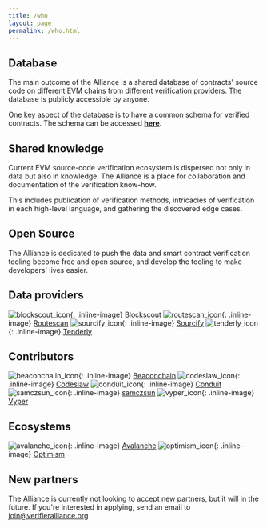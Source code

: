 ```yaml
---
title: /who
layout: page
permalink: /who.html
---
```


## Database

The main outcome of the Alliance is a shared database of contracts' source code on different EVM chains from different verification providers. The database is publicly accessible by anyone. 

One key aspect of the database is to have a common schema for verified contracts. The schema can be accessed [**here**](/how.html).

## Shared knowledge

Current EVM source-code verification ecosystem is dispersed not only in data but also in knowledge. The Alliance is a place for collaboration and documentation of the verification know-how.

This includes publication of verification methods, intricacies of verification in each high-level language, and gathering the discovered edge cases.

## Open Source

The Alliance is dedicated to push the data and smart contract verification tooling become free and open source, and develop the tooling to make developers' lives easier.

## Data providers

![blockscout_icon](/assets/icons/blockscout.svg){: .inline-image} [Blockscout](https://blockscout.com)
![routescan_icon](/assets/icons/routescan.svg){: .inline-image} [Routescan](https://routescan.io)
![sourcify_icon](/assets/icons/sourcify.svg){: .inline-image} [Sourcify](https://sourcify.dev)
![tenderly_icon](/assets/icons/tenderly.png){: .inline-image} [Tenderly](https://tenderly.co)

## Contributors 

![beaconcha.in_icon](/assets/icons/beaconcha.in.jpg){: .inline-image} [Beaconchain](https://beaconcha.in)
![codeslaw_icon](/assets/icons/codeslaw.svg){: .inline-image} [Codeslaw](https://www.codeslaw.app/)
![conduit_icon](/assets/icons/conduit.svg){: .inline-image} [Conduit](https://conduit.xyz)
![samczsun_icon](/assets/icons/samczsun.jpg){: .inline-image} [samczsun](https://twitter.com/samczsun)
![vyper_icon](/assets/icons/vyper.svg){: .inline-image} [Vyper](https://docs.vyperlang.org/)

## Ecosystems

![avalanche_icon](/assets/icons/avalanche.svg){: .inline-image} [Avalanche](https://avax.network)
![optimism_icon](/assets/icons/optimism.svg){: .inline-image} [Optimism](https://optimism.io)

## New partners
The Alliance is currently not looking to accept new partners, but it will in the future. 
If you're interested in applying, send an email to [join@verifieralliance.org](mailto:join@verifieralliance.org?subject=Joining%20the%20Alliance)